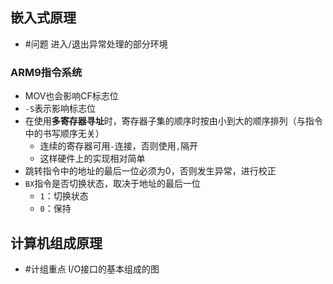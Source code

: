 ## 嵌入式原理
- #问题 进入/退出异常处理的部分环境
### ARM9指令系统
- MOV也会影响CF标志位
- `-S`表示影响标志位
- 在使用**多寄存器寻址**时，寄存器子集的顺序时按由小到大的顺序排列（与指令中的书写顺序无关）
	- 连续的寄存器可用`-`连接，否则使用`,`隔开
	- 这样硬件上的实现相对简单
- 跳转指令中的地址的最后一位必须为0，否则发生异常，进行校正
- `BX`指令是否切换状态，取决于地址的最后一位
	- `1`：切换状态
	- `0`：保持

## 计算机组成原理
- #计组重点 I/O接口的基本组成的图